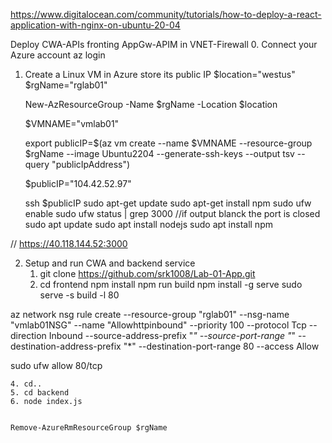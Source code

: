 https://www.digitalocean.com/community/tutorials/how-to-deploy-a-react-application-with-nginx-on-ubuntu-20-04

Deploy CWA-APIs fronting AppGw-APIM in VNET-Firewall
0. Connect your Azure account
    az login
1. Create a Linux VM in Azure store its public IP
    $location="westus"
    $rgName="rglab01"

    New-AzResourceGroup -Name $rgName -Location $location

    $VMNAME="vmlab01"

    export publicIP=$(az vm create --name $VMNAME --resource-group $rgName --image Ubuntu2204 --generate-ssh-keys --output tsv --query "publicIpAddress")

    $publicIP="104.42.52.97"

    ssh $publicIP
    sudo apt-get update
    sudo apt-get install npm
    sudo ufw enable
    sudo ufw status | grep 3000 //if output blanck the port is closed
    sudo apt update
    sudo apt install nodejs
    sudo apt install npm


// https://40.118.144.52:3000

2. Setup and run CWA and backend service
    1. git clone https://github.com/srk1008/Lab-01-App.git
    2. cd frontend
    npm install
    npm run build
    npm install -g serve
    sudo serve -s build -l 80

az network nsg rule create --resource-group "rglab01" --nsg-name "vmlab01NSG" --name "Allowhttpinbound" --priority 100 --protocol Tcp --direction Inbound --source-address-prefix "*" --source-port-range "*" --destination-address-prefix "*" --destination-port-range 80 --access Allow

sudo ufw allow 80/tcp



    4. cd..
    5. cd backend
    6. node index.js


    Remove-AzureRmResourceGroup $rgName
